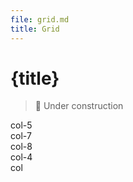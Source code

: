 ```yaml
---
file: grid.md
title: Grid
---
```


<script>
    import {Button, Col, Grid} from '$lib'
    import {media} from '../../../_media'
</script>

# {title}

> 🚧 Under construction

<Grid stack>
    <Col col="5"><div class="bg-secondary{$media.dark && '-darked'} p-1">col-5</div></Col>
    <Col col="7"><div class="bg-primary p-1">col-7</div></Col>
    <Col col="8"><div class="bg-secondary{$media.dark && '-darked'} p-1">col-8</div></Col>
    <Col col="4"><div class="bg-primary p-1">col-4</div></Col>
    <Col><div class="bg-secondary{$media.dark && '-darked'} p-1">col</div></Col>
</Grid>
